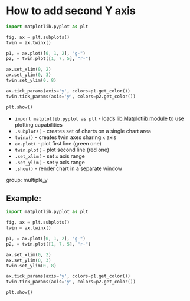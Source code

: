 # How to add second Y axis

```python
import matplotlib.pyplot as plt

fig, ax = plt.subplots()
twin = ax.twinx()

p1, = ax.plot([0, 1, 2], "g-")
p2, = twin.plot([1, 7, 5], "r-")

ax.set_xlim(0, 2)
ax.set_ylim(0, 3)
twin.set_ylim(0, 8)

ax.tick_params(axis='y', colors=p1.get_color())
twin.tick_params(axis='y', colors=p2.get_color())

plt.show()
```

- `import matplotlib.pyplot as plt` - loads [lib:Matplotlib module](/python-matplotlib/how-to-install-matplotlib-python-lib-in-ubuntu-ubuntuversion) to use plotting capabilities
- `.subplots(` - creates set of charts on a single chart area
- `twinx()` - creates twin axes sharing `x` axis
- `ax.plot(` - plot first line (green one)
- `twin.plot(` - plot second line (red one)
- `.set_xlim(` - set `x` axis range
- `.set_ylim(` - set `y` axis range
- `.show()` - render chart in a separate window

group: multiple_y

## Example: 
```python
import matplotlib.pyplot as plt

fig, ax = plt.subplots()
twin = ax.twinx()

p1, = ax.plot([0, 1, 2], "g-")
p2, = twin.plot([1, 7, 5], "r-")

ax.set_xlim(0, 2)
ax.set_ylim(0, 3)
twin.set_ylim(0, 8)

ax.tick_params(axis='y', colors=p1.get_color())
twin.tick_params(axis='y', colors=p2.get_color())

plt.show()
```

